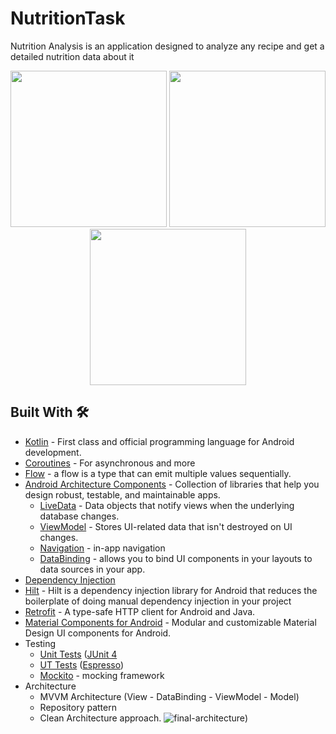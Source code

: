 # NutritionTask
Nutrition Analysis is an application designed to analyze any recipe and get a detailed nutrition data about it

<div align="center">
  <img src="https://user-images.githubusercontent.com/7644709/125868420-234d0825-0fcb-4b42-bc18-5d5de822cb24.jpg" width="250px" /> 
  <img src="https://user-images.githubusercontent.com/7644709/125868427-efa5f111-2a7f-4a53-abc7-156c1336b0ab.jpg" width="250px" />  
  <img src="https://user-images.githubusercontent.com/7644709/125868429-9a908787-70b7-4cda-a1d0-9acf6b6340d2.jpg" width="250px" />  

</div>





## Built With 🛠
- [Kotlin](https://kotlinlang.org/) - First class and official programming language for Android development.
- [Coroutines](https://kotlinlang.org/docs/reference/coroutines-overview.html) - For asynchronous and more
- [Flow](https://kotlinlang.org/docs/flow.html) -  a flow is a type that can emit multiple values sequentially.
- [Android Architecture Components](https://developer.android.com/topic/libraries/architecture) - Collection of libraries that help you design robust, testable, and maintainable apps.
  - [LiveData](https://developer.android.com/topic/libraries/architecture/livedata) - Data objects that notify views when the underlying database changes.
  - [ViewModel](https://developer.android.com/topic/libraries/architecture/viewmodel) - Stores UI-related data that isn't destroyed on UI changes.
  - [Navigation](https://developer.android.com/topic/libraries/architecture/navigation/) - in-app navigation
  - [DataBinding](https://developer.android.com/topic/libraries/data-binding) - allows you to bind UI components in your layouts to data sources in your app.
- [Dependency Injection](https://developer.android.com/training/dependency-injection)
 - [Hilt](https://developer.android.com/training/dependency-injection/hilt-android) - Hilt is a dependency injection library for Android that reduces the boilerplate of doing      manual dependency injection in your project
- [Retrofit](https://square.github.io/retrofit/) - A type-safe HTTP client for Android and Java.
- [Material Components for Android](https://github.com/material-components/material-components-android) - Modular and customizable Material Design UI components for Android.
- Testing
  - [Unit Tests](https://en.wikipedia.org/wiki/Unit_testing) ([JUnit 4](https://junit.org/junit4/)
  - [UT Tests](https://en.wikipedia.org/wiki/Graphical_user_interface_testing) ([Espresso](https://developer.android.com/training/testing/espresso))
  - [Mockito](https://site.mockito.org/) - mocking framework
- Architecture
  - MVVM Architecture (View - DataBinding - ViewModel - Model)
  - Repository pattern
  - Clean Architecture approach.
![final-architecture](https://user-images.githubusercontent.com/7644709/125865695-fb0febb2-5329-4347-80ab-645d86e951c2.png))
